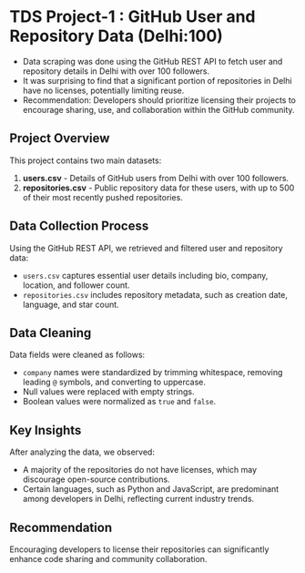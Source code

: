 # TDS Project-1 : GitHub User and Repository Data (Delhi:100)

- Data scraping was done using the GitHub REST API to fetch user and repository details in Delhi with over 100 followers.
- It was surprising to find that a significant portion of repositories in Delhi have no licenses, potentially limiting reuse.
- Recommendation: Developers should prioritize licensing their projects to encourage sharing, use, and collaboration within the GitHub community.

## Project Overview

This project contains two main datasets:

1. **users.csv** - Details of GitHub users from Delhi with over 100 followers.
2. **repositories.csv** - Public repository data for these users, with up to 500 of their most recently pushed repositories.

## Data Collection Process

Using the GitHub REST API, we retrieved and filtered user and repository data:
- `users.csv` captures essential user details including bio, company, location, and follower count.
- `repositories.csv` includes repository metadata, such as creation date, language, and star count.

## Data Cleaning

Data fields were cleaned as follows:
- `company` names were standardized by trimming whitespace, removing leading `@` symbols, and converting to uppercase.
- Null values were replaced with empty strings.
- Boolean values were normalized as `true` and `false`.

## Key Insights

After analyzing the data, we observed:
- A majority of the repositories do not have licenses, which may discourage open-source contributions.
- Certain languages, such as Python and JavaScript, are predominant among developers in Delhi, reflecting current industry trends.

## Recommendation

Encouraging developers to license their repositories can significantly enhance code sharing and community collaboration.
